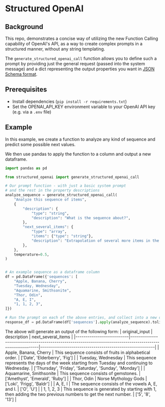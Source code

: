 # Structured OpenAI

## Background

This repo, demonstrates a concise way of utilizing the new Function Calling
capability of OpenAI's API, as a way to create complex prompts in a structured
manner, without any string templating.

The `generate_structured_openai_call` function allows you to define such a prompt
by providing just the general request (passed into the system message) and a dict
representing the output properties you want in [JSON Schema format](https://json-schema.org/understanding-json-schema/reference/object.html#properties).

## Prerequisites
* Install dependencies (`pip install -r requirements.txt`)
* Set the OPENAI_API_KEY environment variable to your OpenAI API key
    (e.g. via a `.env` file)


## Example

In this example, we create a function to analyze any kind of sequence
and predict some possible next values.

We then use pandas to apply the function to a column and output a new dataframe.

``` python
import pandas as pd

from structured_openai import generate_structured_openai_call

# Our prompt function - with just a basic system prompt
# and the rest in the property descriptions
analyze_sequence = generate_structured_openai_call(
    "Analyze this sequence of items",
    {
        "description": {
            "type": "string",
            "description": "What is the sequence about?",
        },
        "next_several_items": {
            "type": "array",
            "items": {"type": "string"},
            "description": "Extrapolation of several more items in the sequence",
        },
    },
    temperature=0.5,
)


# An example sequence as a dataframe column
df = pd.DataFrame({'sequences': [
    "Apple, Banana, Cherry",
    "Tuesday, Wednesday",
    "Aquamarine, Smithsonite",
    "Thor, Odin",
    "A, E, I",
    "1, 1, 2, 3",
]})

# Run the prompt on each of the above entries, and collect into a new dataframe
response_df = pd.DataFrame(df['sequences'].apply(analyze_sequence).tolist())
```

The above will generate an output of the following form:
| original_input            | description                                                                                                 | next_several_items                                       |
|---------------------------|-------------------------------------------------------------------------------------------------------------|----------------------------------------------------------|
| Apple, Banana, Cherry   | This sequence consists of fruits in alphabetical order.                                                     | ['Date', 'Elderberry', 'Fig']                          |
| Tuesday, Wednesday      | This sequence represents the days of the week starting from Tuesday and continuing to Wednesday.            | ['Thursday', 'Friday', 'Saturday', 'Sunday', 'Monday'] |
| Aquamarine, Smithsonite | This sequence consists of gemstones.                                                                        | ['Amethyst', 'Emerald', 'Ruby']                        |
| Thor, Odin              | Norse Mythology Gods                                                                                        | ['Loki', 'Frigg', 'Baldr']                             |
| A, E, I                 | The sequence consists of the vowels A, E, and I.                                                            | ['O', 'U']                                             |
| 1, 1, 2, 3              | This sequence is generated by starting with 1, then adding the two previous numbers to get the next number. | ['5', '8', '13']                                       |
